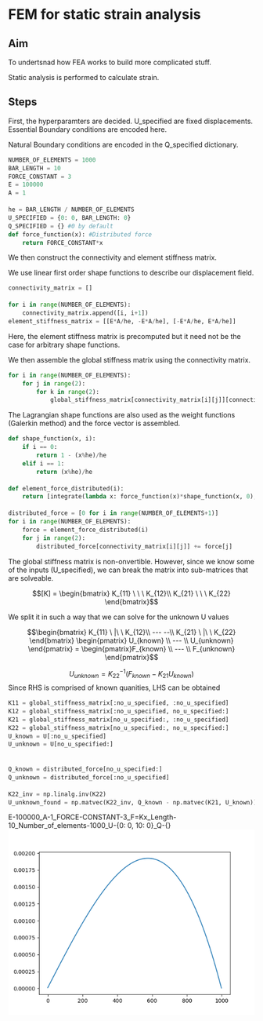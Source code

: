 # FEM for static strain analysis

## Aim
To undertsnad how FEA works to build more complicated stuff.

Static analysis is performed to calculate strain.


## Steps
First, the hyperparamters are decided. U_specified are fixed displacements. Essential Boundary conditions are encoded here.

Natural Boundary conditions are encoded in the Q_specified dictionary.
```python
NUMBER_OF_ELEMENTS = 1000
BAR_LENGTH = 10
FORCE_CONSTANT = 3
E = 100000
A = 1

he = BAR_LENGTH / NUMBER_OF_ELEMENTS
U_SPECIFIED = {0: 0, BAR_LENGTH: 0}
Q_SPECIFIED = {} #0 by default
def force_function(x): #Distributed force
    return FORCE_CONSTANT*x


```



We then construct the connectivity and element stiffness matrix.

We use linear first order shape functions to describe our displacement field.
```python
connectivity_matrix = []

for i in range(NUMBER_OF_ELEMENTS):
    connectivity_matrix.append([i, i+1])
element_stiffness_matrix = [[E*A/he, -E*A/he], [-E*A/he, E*A/he]]
```

Here, the element stiffness matrix is precomputed but it need not be the case for arbitrary shape functions.

We then assemble the global stiffness matrix using the connectivity matrix.
```python
for i in range(NUMBER_OF_ELEMENTS):
    for j in range(2):
        for k in range(2):
            global_stiffness_matrix[connectivity_matrix[i][j]][connectivity_matrix[i][k]] += element_stiffness_matrix[j][k]
```


The Lagrangian shape functions are also used as the weight functions (Galerkin method) and the force vector is assembled.

```python
def shape_function(x, i):
    if i == 0:
        return 1 - (x%he)/he
    elif i == 1:
        return (x%he)/he
    
def element_force_distributed(i):
    return [integrate(lambda x: force_function(x)*shape_function(x, 0), i*he, (i+1)*he), integrate(lambda x: force_function(x)*shape_function(x, 1), i*he, (i+1)*he)]

distributed_force = [0 for i in range(NUMBER_OF_ELEMENTS+1)]
for i in range(NUMBER_OF_ELEMENTS):
    force = element_force_distributed(i)
    for j in range(2):
        distributed_force[connectivity_matrix[i][j]] += force[j]
```


The global stiffness matrix is non-onvertible. However, since we know some of the inputs (U_specified), we can break the matrix into sub-matrices that are solveable.

$$[K] = \begin{bmatrix}
K_{11} \ \ \ K_{12}\\ 
K_{21} \ \ \ K_{22}
\end{bmatrix}$$

We split it in such a way that we can solve for the unknown U values

$$\begin{bmatrix}
K_{11} \ |\ \ K_{12}\\ 
--- --\\
K_{21} \  |\ \ K_{22}
\end{bmatrix} \begin{pmatrix}
U_{known} \\
--- \\
U_{unknown}
\end{pmatrix} = \begin{pmatrix}F_{known} \\
--- \\
F_{unknown}
\end{pmatrix}$$


$$U_{unknown} = K_{22}^{-1}(F_{known} - K_{21}U_{known})$$
Since RHS is comprised of known quanities, LHS can be obtained



```python
K11 = global_stiffness_matrix[:no_u_specified, :no_u_specified]
K12 = global_stiffness_matrix[:no_u_specified, no_u_specified:]
K21 = global_stiffness_matrix[no_u_specified:, :no_u_specified]
K22 = global_stiffness_matrix[no_u_specified:, no_u_specified:]
U_known = U[:no_u_specified]
U_unknown = U[no_u_specified:]


Q_known = distributed_force[no_u_specified:]
Q_unknown = distributed_force[:no_u_specified]

K22_inv = np.linalg.inv(K22)
U_unknown_found = np.matvec(K22_inv, Q_known - np.matvec(K21, U_known))
```

E-100000_A-1_FORCE-CONSTANT-3_F=Kx_Length-10_Number_of_elements-1000_U-{0: 0, 10: 0}_Q-{}
![E-100000_A-1_FORCE-CONSTANT-3_F=Kx_Length-10_Number_of_elements-1000_U-{0: 0, 10: 0}_Q-{}](</01_1D_Strain/E-100000_A-1_FORCE-CONSTANT-3_F=Kx_Length-10_Number_of_elements-1000_U-{0: 0, 10: 0}_Q-{}.png?raw=true>)
